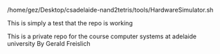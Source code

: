 /home/gez/Desktop/csadelaide-nand2tetris/tools/HardwareSimulator.sh


This is simply a test that the repo is working

This is a private repo for the course computer systems at adelaide university
By Gerald Freislich
